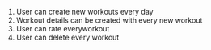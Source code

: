 1) User can create new workouts every day 
2) Workout details can be created with every new workout 
3) User can rate everyworkout
4) User can delete every workout
